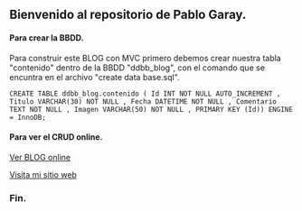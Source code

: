 ## Bienvenido al repositorio de Pablo Garay.

#### Para crear la BBDD.

Para construir este BLOG con MVC primero debemos crear nuestra tabla &quot;contenido&quot; dentro de la BBDD &quot;ddbb_blog&quot;, con el comando que se encuntra en el archivo &quot;create data base.sql&quot;.

    CREATE TABLE ddbb_blog.contenido ( Id INT NOT NULL AUTO_INCREMENT , Titulo VARCHAR(30) NOT NULL , Fecha DATETIME NOT NULL , Comentario TEXT NOT NULL , Imagen VARCHAR(50) NOT NULL , PRIMARY KEY (Id)) ENGINE = InnoDB;

#### Para ver el CRUD online.

[Ver BLOG online](https://pablogaray.com.ar/portfolio/blog/)

[Visita mi sitio web](https://pablogaray.com.ar)

### Fin.